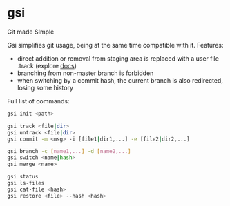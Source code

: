 # gsi
Git made SImple

Gsi simplifies git usage, being at the same time compatible with it.
Features:
  * direct addition or removal from staging area is replaced with a user file .track (explore [docs](https://github.com/volokh0x/gsi/blob/master/docs/track.txt))
  * branching from non-master branch is forbidden
  * when switching by a commit hash, the current branch is also redirected, losing some history 

Full list of commands:
``` bash
gsi init <path>

gsi track <file|dir>
gsi untrack <file|dir>
gsi commit -m <msg> -i [file1|dir1,...] -e [file2|dir2,...]

gsi branch -c [name1,...] -d [name2,...]
gsi switch <name|hash>
gsi merge <name>

gsi status
gsi ls-files
gsi cat-file <hash>
gsi restore <file> --hash <hash>
```
